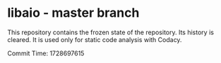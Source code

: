 # libaio - master branch

This repository contains the frozen state of the repository.
Its history is cleared. It is used only for static code
analysis with Codacy.

Commit Time: 1728697615